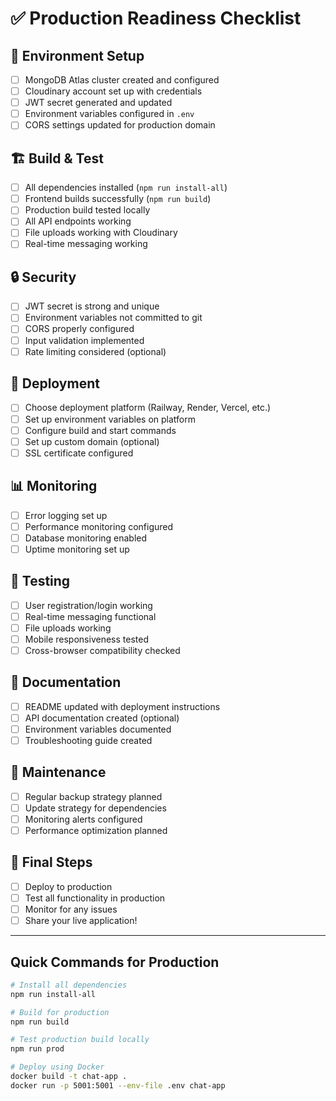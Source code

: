 # ✅ Production Readiness Checklist

## 🔧 Environment Setup
- [ ] MongoDB Atlas cluster created and configured
- [ ] Cloudinary account set up with credentials
- [ ] JWT secret generated and updated
- [ ] Environment variables configured in `.env`
- [ ] CORS settings updated for production domain

## 🏗️ Build & Test
- [ ] All dependencies installed (`npm run install-all`)
- [ ] Frontend builds successfully (`npm run build`)
- [ ] Production build tested locally
- [ ] All API endpoints working
- [ ] File uploads working with Cloudinary
- [ ] Real-time messaging working

## 🔒 Security
- [ ] JWT secret is strong and unique
- [ ] Environment variables not committed to git
- [ ] CORS properly configured
- [ ] Input validation implemented
- [ ] Rate limiting considered (optional)

## 🚀 Deployment
- [ ] Choose deployment platform (Railway, Render, Vercel, etc.)
- [ ] Set up environment variables on platform
- [ ] Configure build and start commands
- [ ] Set up custom domain (optional)
- [ ] SSL certificate configured

## 📊 Monitoring
- [ ] Error logging set up
- [ ] Performance monitoring configured
- [ ] Database monitoring enabled
- [ ] Uptime monitoring set up

## 🧪 Testing
- [ ] User registration/login working
- [ ] Real-time messaging functional
- [ ] File uploads working
- [ ] Mobile responsiveness tested
- [ ] Cross-browser compatibility checked

## 📝 Documentation
- [ ] README updated with deployment instructions
- [ ] API documentation created (optional)
- [ ] Environment variables documented
- [ ] Troubleshooting guide created

## 🔄 Maintenance
- [ ] Regular backup strategy planned
- [ ] Update strategy for dependencies
- [ ] Monitoring alerts configured
- [ ] Performance optimization planned

## 🎯 Final Steps
- [ ] Deploy to production
- [ ] Test all functionality in production
- [ ] Monitor for any issues
- [ ] Share your live application!

---

## Quick Commands for Production

```bash
# Install all dependencies
npm run install-all

# Build for production
npm run build

# Test production build locally
npm run prod

# Deploy using Docker
docker build -t chat-app .
docker run -p 5001:5001 --env-file .env chat-app
```
